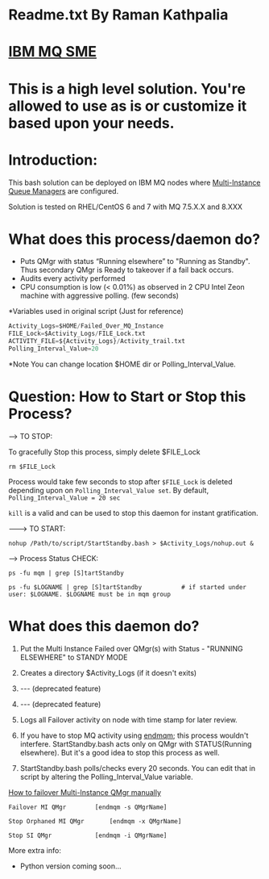# Readme.txt By Raman Kathpalia 
# [IBM MQ SME](www.linkedin.com/in/ramankathpalia10)
# This is a high level solution. You're allowed to use as is or customize it based upon your needs.

# Introduction:

This bash solution can be deployed on IBM MQ nodes where [Multi-Instance Queue Managers](https://www.ibm.com/support/knowledgecenter/en/SSFKSJ_8.0.0/com.ibm.mq.con.doc/q018140_.htm) are configured.

Solution is tested on RHEL/CentOS 6 and 7 with MQ 7.5.X.X and 8.XXX

# What does this process/daemon do?

-	Puts QMgr with status “Running elsewhere” to "Running as Standby". Thus secondary QMgr is Ready to takeover if a fail back occurs. 
-	Audits every activity performed
-	CPU consumption is low (< 0.01%) as observed in 2 CPU Intel Zeon machine with aggressive polling. (few seconds)


*Variables used in original script (Just for reference)

```python
Activity_Logs=$HOME/Failed_Over_MQ_Instance
FILE_Lock=$Activity_Logs/FILE_Lock.txt
ACTIVITY_FILE=${Activity_Logs}/Activity_trail.txt
Polling_Interval_Value=20
```

*Note You can change location $HOME dir  or Polling_Interval_Value.

# Question: How to Start or Stop this Process?

--> TO STOP:

 To gracefully Stop this process, simply delete $FILE_Lock

   `rm $FILE_Lock`   

 Process would take few seconds to stop after `$FILE_Lock` is deleted depending upon on `Polling_Interval_Value set`. By default, `Polling_Interval_Value = 20 sec`

 `kill` is a valid and can be used to stop this daemon for instant gratification. 

---> TO START:

  `nohup /Path/to/script/StartStandby.bash > $Activity_Logs/nohup.out &`
	
--> Process Status CHECK:

   `ps -fu mqm | grep [S]tartStandby`
	
   `ps -fu $LOGNAME | grep [S]tartStandby       	# if started under user: $LOGNAME. $LOGNAME must be in mqm group`
	

# What does this daemon do?


1.	Put the Multi Instance Failed over QMgr(s) with Status - "RUNNING ELSEWHERE" to STANDY MODE

2.	Creates a directory $Activity_Logs (if it doesn't exits)  

3. 	--- (deprecated feature)

4. 	--- (deprecated feature)

5.	Logs all Failover activity on node with time stamp for later review.
	

6. 	If you have to stop MQ activity using [endmqm](https://www.ibm.com/support/knowledgecenter/en/SSFKSJ_9.0.0/com.ibm.mq.ref.adm.doc/q083320_.htm); this process wouldn't interfere. StartStandby.bash acts only on QMgr with STATUS(Running elsewhere). But it's a good idea to stop this process as well.

7.	StartStandby.bash polls/checks every 20 seconds. You can edit that in script by altering the Polling_Interval_Value 	    variable.



[How to failover Multi-Instance QMgr manually](https://www.ibm.com/support/knowledgecenter/en/SSFKSJ_7.5.0/com.ibm.mq.con.doc/q018330_.htm)

	Failover MI QMgr		[endmqm -s QMgrName]

	Stop Orphaned MI QMgr     	[endmqm -x QMgrName]

	Stop SI QMgr			[endmqm -i QMgrName]
	
More extra info:

* 	Python version coming soon...
